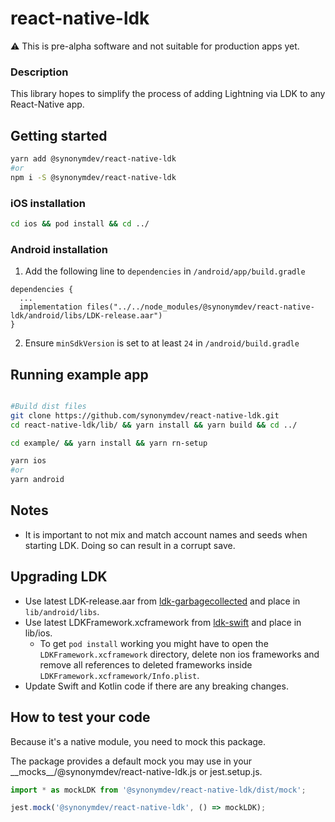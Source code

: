 # react-native-ldk

:warning: This is pre-alpha software and not suitable for production apps yet.


### Description
This library hopes to simplify the process of adding Lightning via LDK to any React-Native app.

## Getting started

```bash
yarn add @synonymdev/react-native-ldk
#or
npm i -S @synonymdev/react-native-ldk
````

### iOS installation
```bash
cd ios && pod install && cd ../
````

### Android installation
1. Add the following line to `dependencies` in `/android/app/build.gradle`
```
dependencies {
  ...
  implementation files("../../node_modules/@synonymdev/react-native-ldk/android/libs/LDK-release.aar")
}
```
2. Ensure `minSdkVersion` is set to at least `24` in `/android/build.gradle`


## Running example app
```bash

#Build dist files
git clone https://github.com/synonymdev/react-native-ldk.git
cd react-native-ldk/lib/ && yarn install && yarn build && cd ../

cd example/ && yarn install && yarn rn-setup

yarn ios
#or
yarn android
```

## Notes
 - It is important to not mix and match account names and seeds when starting LDK. Doing so can result in a corrupt save.

## Upgrading LDK
- Use latest LDK-release.aar from [ldk-garbagecollected](https://github.com/lightningdevkit/ldk-garbagecollected/releases) and place in `lib/android/libs`.
- Use latest LDKFramework.xcframework from [ldk-swift](https://github.com/lightningdevkit/ldk-swift/releases) and place in lib/ios.
  - To get `pod install` working you might have to open the `LDKFramework.xcframework` directory, delete non ios frameworks and remove all references to deleted frameworks inside `LDKFramework.xcframework/Info.plist`.
- Update Swift and Kotlin code if there are any breaking changes.

## How to test your code

Because it's a native module, you need to mock this package.

The package provides a default mock you may use in your \_\_mocks\_\_/@synonymdev/react-native-ldk.js or jest.setup.js.

```ts
import * as mockLDK from '@synonymdev/react-native-ldk/dist/mock';

jest.mock('@synonymdev/react-native-ldk', () => mockLDK);
```
